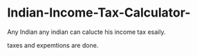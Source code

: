 # Indian-Income-Tax-Calculator-
Any Indian any indian can calucte his income tax esaily.

taxes and expemtions are done.

